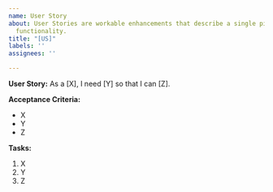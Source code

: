 ```yaml
---
name: User Story
about: User Stories are workable enhancements that describe a single piece of needed
  functionality.
title: "[US]"
labels: ''
assignees: ''

---
```


**User Story:** As a [X], I need [Y] so that I can [Z].

**Acceptance Criteria:** 
* X
* Y
* Z

**Tasks:** 
1. X
2. Y
3. Z
